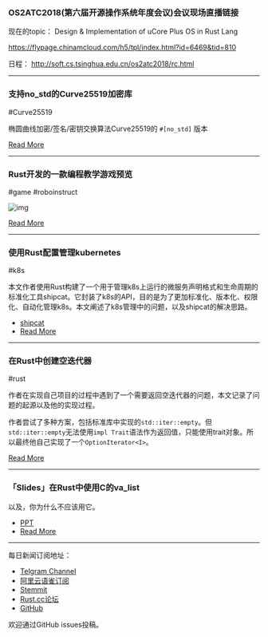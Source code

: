 ### OS2ATC2018(第六届开源操作系统年度会议)会议现场直播链接 

现在的topic： Design & Implementation of uCore Plus OS in Rust Lang

https://flypage.chinamcloud.com/h5/tpl/index.html?id=6469&tid=810

日程： http://soft.cs.tsinghua.edu.cn/os2atc2018/rc.html

---

### 支持no_std的Curve25519加密库

#Curve25519

椭圆曲线加密/签名/密钥交换算法Curve25519的 `#[no_std]` 版本

[Read More](https://github.com/shekohex/curve25519-rs)

---

### Rust开发的一款编程教学游戏预览

#game #roboinstruct 

![img](https://wx4.sinaimg.cn/mw690/71684decly1fy847pc8j5j21bu0r0x6p.jpg)

[Read More](https://blog.roboinstruct.us/2018/12/07/looking-good.html)

---

### 使用Rust配置管理kubernetes

#k8s

本文作者使用Rust构建了一个用于管理k8s上运行的微服务声明格式和生命周期的标准化工具shipcat。它封装了k8s的API，目的是为了更加标准化、版本化、权限化、自动化管理k8s。本文阐述了k8s管理中的问题，以及shipcat的解决思路。

- [shipcat](https://github.com/Babylonpartners/shipcat)
- [Read More](https://clux.github.io/probes/post/2018-12-15-config-management-in-rust/)

---

### 在Rust中创建空迭代器

#rust

作者在实现自己项目的过程中遇到了一个需要返回空迭代器的问题，本文记录了问题的起源以及他的实现过程。

作者尝试了多种方案，包括标准库中实现的`std::iter::empty`。但`std::iter::empty`无法使用`impl Trait`语法作为返回值，只能使用trait对象。所以最终他自己实现了一个`OptionIterator<I>`。

[Read More](https://www.freedomlayer.org/offst/option-iterator/)

---

### 「Slides」在Rust中使用C的va_list

以及，你为什么不应该用它。

- [PPT](http://dlrobertson.com/slides/va-list-12-13-2018.html#/)
- [Read More](https://www.reddit.com/r/rust/comments/a6j4hu/using_cs_va_list_in_rust_and_why_you_never_should/)

---

每日新闻订阅地址：

- [Telgram Channel](https://t.me/rust_daily_news )
- [阿里云语雀订阅](https://www.yuque.com/chaosbot/rustnews)
- [Stemmit](https://steemit.com/@blackanger)
- [Rust.cc论坛](https://rust.cc)
- [GitHub](https://github.com/RustStudy/rust_daily_news)

欢迎通过GitHub issues投稿。
